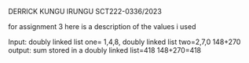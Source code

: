 DERRICK KUNGU IRUNGU
SCT222-0336/2023



for assignment 3 here is a description of the values i used


Input: doubly linked list one= 1,4,8, doubly linked list two=2,7,0
148+270
output: sum stored in a doubly linked list=418
148+270=418


